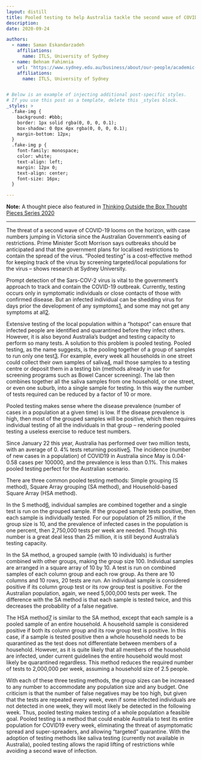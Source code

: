 ```yaml
---
layout: distill
title: Pooled testing to help Australia tackle the second wave of COVID-19
description: 
date: 2020-09-24

authors:
  - name: Saman Eskandarzadeh
    affiliations:
      name: ITLS, University of Sydney
  - name: Behnam Fahimnia
    url: "https://www.sydney.edu.au/business/about/our-people/academic-staff/ben-fahimnia.html"
    affiliations:
      name: ITLS, University of Sydney


# Below is an example of injecting additional post-specific styles.
# If you use this post as a template, delete this _styles block.
_styles: >
  .fake-img {
    background: #bbb;
    border: 1px solid rgba(0, 0, 0, 0.1);
    box-shadow: 0 0px 4px rgba(0, 0, 0, 0.1);
    margin-bottom: 12px;
  }
  .fake-img p {
    font-family: monospace;
    color: white;
    text-align: left;
    margin: 12px 0;
    text-align: center;
    font-size: 16px;
  }

---
```

**Note:**
A thought piece also featured in [Thinking Outside the Box Thought Pieces Series 2020](https://www.sydney.edu.au/content/dam/corporate/documents/business-school/research/itls/_thinking-series_2020-pieces_final-2021-01-21.pdf) 

***

The threat of a second wave of COVID-19 looms on the horizon, with case numbers jumping in
Victoria since the Australian Government’s easing of restrictions. Prime Minister Scott Morrison
says outbreaks should be anticipated and that the government plans for localised restrictions to
contain the spread of the virus. “Pooled testing” is a cost-effective method for keeping track of
the virus by screening targeted/local populations for the virus – shows research at Sydney
University.

Prompt detection of the Sars-COV-2 virus is vital to the government’s approach to track and
contain the COVID-19 outbreak. Currently, testing occurs only in symptomatic individuals or close
contacts of those with confirmed disease. But an infected individual can be shedding virus for
days prior the development of any symptoms[1](https://www.cdc.gov/mmwr/volumes/69/wr/mm6914e1.htm), and some may not get any symptoms at all[2](https://www.acpjournals.org/doi/10.7326/M20-3012).

Extensive testing of the local population within a “hotspot” can ensure that infected people are
identified and quarantined before they infect others. However, it is also beyond Australia’s
budget and testing capacity to perform so many tests. A solution to this problem is pooled testing.
Pooled testing, as the name suggests, is the pooling together of a group of samples to run
only one test[3](https://healthpolicy.usc.edu/research/getting-americans-back-to-work-and-school-with-pooled-testing/). For example, every week all households in one street could collect their own
samples of saliva[4](https://www.abc.net.au/news/health/2020-07-01/new-saliva-test-for-covid-19-how-accurate-is-it/12406912), mail those samples to a testing centre or deposit them in a testing bin
(methods already in use for screening programs such as Bowel Cancer screening). The lab then
combines together all the saliva samples from one household, or one street, or even one suburb,
into a single sample for testing. In this way the number of tests required can be reduced by a
factor of 10 or more.

Pooled testing makes sense where the disease prevalence (number of cases in a population at
a given time) is low. If the disease prevalence is high, then most of the grouped samples will be
positive, which then requires individual testing of all the individuals in that group – rendering
pooled testing a useless exercise to reduce test numbers.

Since January 22 this year, Australia has performed over two million tests, with an average of
0. 4% tests returning positive[5](https://www.health.gov.au/news/health-alerts/novel-coronavirus-2019-ncov-health-alert/coronavirus-covid-19-current-situation-and-case-numbers). The incidence (number of new cases in a population) of COVID19 in Australia since May is 0.04-0.58 cases per 100000, and the prevalence is less than 0.1%.
This makes pooled testing perfect for the Australian scenario.

There are three common pooled testing methods: Simple grouping (S method), Square Array
grouping (SA method), and Household-based Square Array (HSA method).

In the S method[6](https://healthpolicy.usc.edu/wp-content/uploads/2020/05/USC_Schaeffer_PooledTesting_WhitePaper_FINAL-1.pdf), individual samples are combined together and a single test is run on the
grouped sample. If the grouped sample tests positive, then each sample is individually tested.
For our population of 25 million, if the group size is 10, and the prevalence of infected cases in
the population is one percent, then 2,750,000 tests per week are needed. Though this number
is a great deal less than 25 million, it is still beyond Australia’s testing capacity.

In the SA method, a grouped sample (with 10 individuals) is further combined with other groups,
making the group size 100. Individual samples are arranged in a square array of 10 by 10. A
test is run on combined samples of each column group and each row group. As there are 10
columns and 10 rows, 20 tests are run. An individual sample is considered positive if its column
group test or its row group test is positive. For the Australian population, again, we need
5,000,000 tests per week. The difference with the SA method is that each sample is tested twice,
and this decreases the probability of a false negative.

The HSA method[7](https://docs.google.com/document/d/1joxMjHdWWo9XLFqfTdNXPQRAfeMjHYEyvVljqNCaKyE/edit) is similar to the SA method, except that each sample is a pooled sample of
an entire household. A household sample is considered positive if both its column group and its
row group test is positive. In this case, if a sample is tested positive then a whole household needs
to be quarantined as the test does not differentiate between members of a household. However,
as it is quite likely that all members of the household are infected, under current guidelines the
entire household would most likely be quarantined regardless. This method reduces the required
number of tests to 2,000,000 per week, assuming a household size of 2.5 people.

With each of these three testing methods, the group sizes can be increased to any number to
accommodate any population size and any budget. One criticism is that the number of false
negatives may be too high, but given that the tests are repeated every week, even if some
infected individuals are not detected in one week, they will most likely be detected in the
following week. Thus, pooled testing makes testing of a whole population a feasible goal.
Pooled testing is a method that could enable Australia to test its entire population for COVID19 every week, eliminating the threat of asymptomatic spread and super-spreaders, and
allowing “targeted” quarantine. With the adoption of testing methods like saliva testing
(currently not available in Australia), pooled testing allows the rapid lifting of restrictions while
avoiding a second wave of infection.
